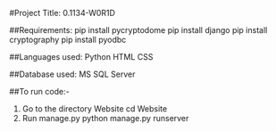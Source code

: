 #Project Title: 0.1134-W0R1D

##Requirements:
pip install pycryptodome
pip install django
pip install cryptography
pip install pyodbc

##Languages used:
Python
HTML
CSS

##Database used: 
MS SQL Server

##To run code:-
1) Go to the directory Website
cd Website
2) Run manage.py 
python manage.py runserver